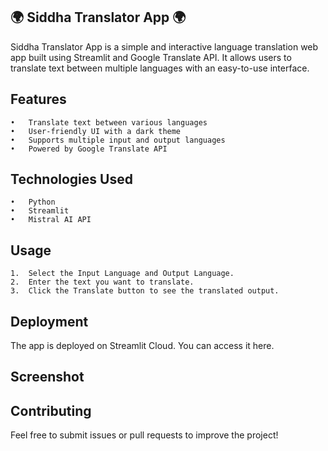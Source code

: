 ## 🌍 Siddha Translator App 🌍

Siddha Translator App is a simple and interactive language translation web app built using Streamlit and Google Translate API. It allows users to translate text between multiple languages with an easy-to-use interface.

## Features
	•	Translate text between various languages
	•	User-friendly UI with a dark theme
	•	Supports multiple input and output languages
	•	Powered by Google Translate API

## Technologies Used
	•	Python
	•	Streamlit
	•	Mistral AI API



## Usage
	1.	Select the Input Language and Output Language.
	2.	Enter the text you want to translate.
	3.	Click the Translate button to see the translated output.

## Deployment

The app is deployed on Streamlit Cloud. You can access it here.

## Screenshot

## Contributing

Feel free to submit issues or pull requests to improve the project!
